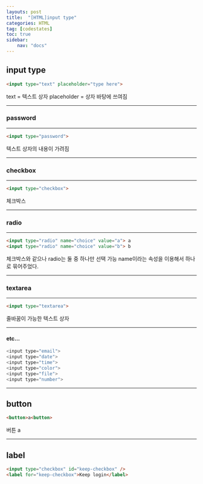 ```yaml
---
layouts: post
title:  "[HTML]input type"
categories: HTML
tag: [codestates]
toc: true
sidebar:
    nav: "docs"
---
```


## input type

```html
<input type="text" placeholder="type here">
```
text = 텍스트 상자
placeholder = 상자 바탕에 쓰여짐

---

### password
---

```html
<input type="password">
```
텍스트 상자의 내용이 가려짐

---

### checkbox
---

```html
<input type="checkbox">
```
체크박스

---

### radio
---

```html
<input type="radio" name="choice" value="a"> a
<input type="radio" name="choice" value="b"> b
```
체크박스와 같으나 radio는 둘 중 하나만 선택 가능
name이라는 속성을 이용해서 하나로 묶어주었다.

---

### textarea
---

```html
<input type="textarea">
```
줄바꿈이 가능한 텍스트 상자

---

#### etc...

```js
<input type="email">
<input type="date">
<input type="time">
<input type="color">
<input type="file">
<input type="number">
```

---

## button

```html
<button>a<button>
```
버튼 a

---

## label

```html
<input type="checkbox" id="keep-checkbox" />
<label for="keep-checkbox">Keep login</label>
```